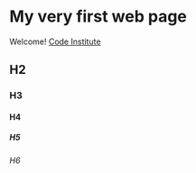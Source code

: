 # My very first web page

Welcome! [Code Institute](https://codeinstitute.net)

## H2

### H3

#### H4

##### H5

###### H6